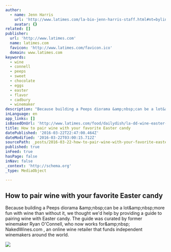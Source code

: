 ```yaml
---
author:
  - name: Jenn Harris
    url: 'http://www.latimes.com/la-bio-jenn-harris-staff.html#nt=byline'
    avatar: {}
related: []
publisher:
  url: 'http://www.latimes.com'
  name: latimes.com
  favicon: 'http://www.latimes.com/favicon.ico'
  domain: www.latimes.com
keywords:
  - wine
  - connell
  - peeps
  - sweet
  - chocolate
  - eggs
  - easter
  - flavor
  - cadbury
  - winemaker
description: "Because building a Peeps diorama &amp;nbsp;can be a lot&amp;nbsp;more fun with wine than without it, we thought we'd help by providing a guide to pairing wine with Easter candy. The guide was curated by former winemaker Ryan O'Connell, who now works for&amp;nbsp; NakedWines.com , an online wine retailer that funds independent winemakers around the world."
inLanguage: en
app_links: []
isBasedOnUrl: 'http://www.latimes.com/food/dailydish/la-dd-wine-easter-candy-guide-20160316-story.html'
title: How to pair wine with your favorite Easter candy
datePublished: '2016-03-22T22:47:00.464Z'
dateModified: '2016-03-22T03:00:15.712Z'
sourcePath: _posts/2016-03-22-how-to-pair-wine-with-your-favorite-easter-candy.md
published: true
inFeed: true
hasPage: false
inNav: false
_context: 'http://schema.org'
_type: MediaObject

---
```

<article style=""><h1>How to pair wine with your favorite Easter candy</h1><p>Because building a Peeps diorama &amp;amp;nbsp;can be a lot&amp;amp;nbsp;more fun with wine than without it, we thought we'd help by providing a guide to pairing wine with Easter candy. The guide was curated by former winemaker Ryan O'Connell, who now works for&amp;amp;nbsp; NakedWines.com , an online wine retailer that funds independent winemakers around the world.</p><img src="http://www.trbimg.com/img-56f0221a/turbine/la-dd-wine-easter-candy-guide-20160316" /></article>